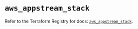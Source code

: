 # `aws_appstream_stack`

Refer to the Terraform Registry for docs: [`aws_appstream_stack`](https://registry.terraform.io/providers/hashicorp/aws/6.16.0/docs/resources/appstream_stack).
